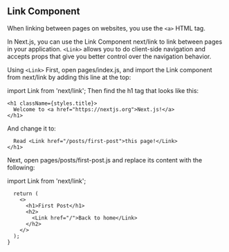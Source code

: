 ## Link Component
When linking between pages on websites, you use the ```<a>``` HTML tag.

In Next.js, you can use the Link Component next/link to link between pages in your application. ```<Link>``` allows you to do client-side navigation and accepts props that give you better control over the navigation behavior.

Using ```<Link>```
First, open pages/index.js, and import the Link component from next/link by adding this line at the top:

import Link from 'next/link';
Then find the h1 tag that looks like this:

```
<h1 className={styles.title}>
  Welcome to <a href="https://nextjs.org">Next.js!</a>
</h1> 
```
And change it to:

```<h1 className={styles.title}>
  Read <Link href="/posts/first-post">this page!</Link>
</h1>
```
Next, open pages/posts/first-post.js and replace its content with the following:

import Link from 'next/link';

```export default function FirstPost() {
  return (
    <>
      <h1>First Post</h1>
      <h2>
        <Link href="/">Back to home</Link>
      </h2>
    </>
  );
}
```